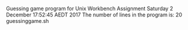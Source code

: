 Guessing game program for Unix Workbench Assignment
Saturday 2 December  17:52:45 AEDT 2017
The number of lines in the program is:
20 guessinggame.sh
